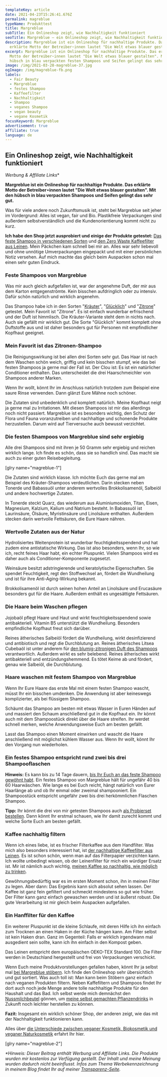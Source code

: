 ```yaml
---
templateKey: article
date: 2021-04-23T15:26:41.676Z
permalink: magreblue
typeName: Produkttest
title: Margreblue
subTitle: Ein Onlineshop zeigt, wie Nachhaltigkeit funktioniert
seoTitle: Margreblue – ein Onlineshop zeigt, wie Nachhaltigkeit funktioniert
description: Margreblue ist ein Onlineshop für nachhaltige Produkte. Das
  erklärte Motto der Betreiber⋆innen lautet "Die Welt etwas blauer gestalten".
excerpt: Margreblue ist ein Onlineshop für nachhaltige Produkte. Das erklärte
  Motto der Betreiber⋆innen lautet "Die Welt etwas blauer gestalten". Mit den
  hübsch in blau verpackten festen Shampoos und Seifen gelingt das sehr gut.
image: /img/2021-03-28-magreblue-37.jpg
ogImage: /img/magreblue-fb.png
labels:
  - Fair Beauty
  - Margreblue
  - festes Shampoo
  - Kaffeefilter
  - Nachhaltigkeit
  - Shampoo
  - veganes Shampoo
  - vegan beauty
  - vegane Kosmetik
focusKeyword: Margreblue
advertisement: true
affiliate: true
language: de
---
```

## Ein Onlineshop zeigt, wie Nachhaltigkeit funktioniert

*Werbung & Affiliate Links**

**Margreblue ist ein Onlineshop für nachhaltige Produkte. Das erklärte Motto der Betreiber⋆innen lautet "Die Welt etwas blauer gestalten". Mit den hübsch in blau verpackten Shampoos und Seifen gelingt das sehr gut.**

Was für viele andere noch Zukunftsmusik ist, steht bei Margreblue seit jeher im Vordergrund: Alles ist vegan, fair und Bio. Plastikfreie Verpackungen sind außerdem selbstverständlich und die Kundenorientierung kommt nicht zu kurz.

**Ich habe den Shop jetzt ausprobiert und einige der Produkte getestet:** [Das feste Shampoo in verschiedenen Sorten](https://t.adcell.com/p/click?promoId=169185&slotId=80259&param0=https%3A%2F%2Fmargreblue.de%2Ffestes-shampoo-schont-die-umwelt%2F) und [den Zero Waste Kaffeefilter aus Leinen](https://t.adcell.com/p/click?promoId=169185&slotId=80259&param0=https%3A%2F%2Fmargreblue.de%2Fshop%2Fkaffeefilter-aus-bio-leinen%2F). Mein Päckchen kam schnell bei mir an. Alles war sehr liebevoll und ohne unnötige Umverpackungen eingepackt und mit einer persönlichen Notiz versehen. Auf mich machte das gleich beim Auspacken schon mal einen sehr guten Eindruck.

### Feste Shampoos von Margreblue

Was mir auch gleich aufgefallen ist, war der angenehme Duft, der mir aus dem Karton entgegenströmte. Kein bisschen aufdringlich oder zu intensiv. Dafür schön natürlich und wirklich angenehm.

Das Shampoo habe ich in den Sorten "[Kräuter](https://margreblue.de/shop/kraeuter-shampoo/)", "[Glücklich](https://t.adcell.com/p/click?promoId=169185&slotId=80259&param0=https%3A%2F%2Fmargreblue.de%2Fshop%2Fduftlos-gluecklich-festes-shampoo%2F)" und "[Zitrone](https://t.adcell.com/p/click?promoId=169185&slotId=80259&param0=https%3A%2F%2Fmargreblue.de%2Fshop%2Fzitrone-festes-shampoo%2F)" getestet. Mein Favorit ist "Zitrone". Es ist einfach wunderbar erfrischend und der Duft ist himmlisch. Die Kräuter-Variante steht dem in nichts nach. Auch sie gefällt mir wirklich gut. Die Sorte "Glücklich" kommt komplett ohne Duftstoffe aus und ist daher besonders gut für Personen mit empfindlicher Kopfhaut geeignet.

### Mein Favorit ist das Zitronen-Shampoo

Die Reinigungswirkung ist bei allen drei Sorten sehr gut. Das Haar ist nach dem Waschen schön weich, griffig und kein bisschen stumpf, wie das bei festen Shampoos ja gerne mal der Fall ist. Der Clou ist: Es ist ein natürlicher Conditioner enthalten. Das unterscheidet die drei Haarschmeichler von Shampoos anderer Marken.

Wenn Ihr wollt, könnt Ihr im Anschluss natürlich trotzdem zum Beispiel eine saure Rinse verwenden. Dann glänzt Eure Mähne noch schöner.

Die Zutaten sind unbedenklich und komplett natürlich. Meine Kopfhaut neigt ja gerne mal zu Irritationen. Mit diesen Shampoos ist mir das allerdings noch nicht passiert. Margreblue ist es besonders wichtig, den Schutz der Flora und Fauna voranzutreiben und nachhaltige und schonende Produkte herzustellen. Darum wird auf Tierversuche auch bewusst verzichtet.

### Die festen Shampoos von Margreblue sind sehr ergiebig

Alle drei Shampoos sind mit ihren je 50 Gramm sehr ergiebig und reichen wirklich lange. Ich finde es schön, dass sie so handlich sind. Das macht sie auch zu einer guten Reisebegleitung.

\[glry name="magreblue-1"]

Die Zutaten sind wirklich klasse. Ich möchte Euch das gerne mal am Beispiel des Kräuter-Shampoos verdeutlichen. Darin stecken neben Tonerde und Babassuöl unter anderem wertvolles Brokkolisamenöl, Salbeiöl und andere hochwertige Zutaten.

In Tonerde steckt Quarz, das wiederum aus Aluminiumoxiden, Titan, Eisen, Magnesium, Kalzium, Kalium und Natrium besteht. In Babassuöl ist Laurinsäure, Ölsäure, Myristinsäure und Linolsäure enthalten. Außerdem stecken darin wertvolle Fettsäuren, die Eure Haare nähren.

### Wertvolle Zutaten aus der Natur

Hydrolisiertes Weitenprotein ist wunderbar feuchtigkeitsspendend und hat zudem eine antistatische Wirkung. Das ist also besonders, wenn Ihr, so wie ich, recht feines Haar habt, ein echter Pluspunkt. Vielen Shampoos wird es daher auch als Conditioner-Komponente zugesetzt.

Weinsäure besitzt adstringierende und keratolytische Eigenschaften. Sie spendet Feuchtigkeit, regt den Stoffwechsel an, fördert die Wundheilung und ist für ihre Anti-Aging-Wirkung bekannt.

Brokkolisamenöl ist durch seinen hohen Anteil an Linolsäure und Erucasäure besonders gut für die Haare. Außerdem enthält es ungesättigte Fettsäuren.

### Die Haare beim Waschen pflegen

Jojobaöl pflegt Haare und Haut und wirkt feuchtigkeitsspendend sowie antibakteriell. Vitamin B5 unterstützt die Wundheilung. Besonders empfindliche Kopfhaut freut sich darüber.

Reines ätherisches Salbeiöl fördert die Wundheilung, wirkt desinfizierend und antibiotisch und regt die Durchblutung an. Reines ätherisches Litsea Cubebaöl ist unter anderem für [den blumig-zitronigen Duft des Shampoos](https://t.adcell.com/p/click?promoId=169185&slotId=80259&param0=https%3A%2F%2Fmargreblue.de%2Fshop%2Fzitrone-festes-shampoo%2F) verantwortlich. Außerdem wirkt es sehr belebend. Reines ätherisches wirkt antibakteriell und entzündungshemmend. Es tötet Keime ab und fördert, genau wie Salbeiöl, die Durchblutung.

### Haare waschen mit festem Shampoo von Margreblue

Wenn Ihr Eure Haare das erste Mal mit einem festen Shampoo wascht, müsst Ihr ein bisschen umdenken. Die Anwendung ist aber keineswegs komplizierter, als bei flüssigem Shampoo.

Schäumt das Shampoo am besten mit etwas Wasser in Euren Händen auf und massiert den Schaum anschließend gut in die Kopfhaut ein. Ihr könnt auch mit dem Shampoostück direkt über die Haare streifen. Ihr werdet schnell merken, welche Anwendungsweise Euch am besten gefällt.

Lasst das Shampoo einen Moment einwirken und wascht die Haare anschließend mit möglichst kühlem Wasser aus. Wenn Ihr wollt, könnt Ihr den Vorgang nun wiederholen.

### Ein festes Shampoo entspricht rund zwei bis drei Shampooflaschen

**Hinweis:** Es kann bis zu 14 Tage dauern, [bis Ihr Euch an das feste Shampoo gewöhnt habt](https://t.adcell.com/p/click?promoId=169185&slotId=80259&param0=https%3A%2F%2Fmargreblue.de%2Ffestes-shampoo-schont-die-umwelt%2F). Ein festes Shampoo von Margreblue hält für ungefähr 40 bis 60 Haarwäschen. Wie lange es bei Euch reicht, hängt natürlich von Eurer Haarlänge ab und ob Ihr einmal oder zweimal shampooniert. Ein Shampoostück entspricht ungefähr zwei bis drei herkömmlichen Flaschen Shampoo.

**Tipp:** Ihr könnt die drei von mir getesten Shampoos auch [als Probierset bestellen](https://t.adcell.com/p/click?promoId=169185&slotId=80259&param0=https%3A%2F%2Fmargreblue.de%2Fshop%2Fprobierset-festes-shampoo%2F). Dann könnt Ihr erstmal schauen, wie Ihr damit zurecht kommt und welche Sorte Euch am besten gefällt.

### Kaffee nachhaltig filtern

Wenn ich eines liebe, ist es frischer Filterkaffee aus dem Handfilter. Was mich also besonders interessiert hat, ist [der nachhaltige Kaffeefilter aus Leinen](https://t.adcell.com/p/click?promoId=169185&slotId=80259&param0=https%3A%2F%2Fmargreblue.de%2Fshop%2Fkaffeefilter-aus-bio-leinen%2F). Es ist schon schön, wenn man auf das Filterpapier verzichten kann. Ich wollte unbedingt wissen, ob der Leinenfilter für mich ein würdiger Ersatz ist. Mir ist nämlich auch wichtig, [meinen Kaffee so nachhaltig, wie möglich zu trinken](http://cardamonchai.com/2021/03/nachhaltig-kaffee-trinken/).

Gewöhnungsbedürftig war es im ersten Moment schon, ihn in meinen Filter zu legen. Aber dann: Das Ergebnis kann sich absolut sehen lassen. Der Kaffee ist ganz fein gefiltert und schmeckt mindestens so gut wie früher. Der Filter kann ganz einfach gewaschen werden und ist äußerst robust. Die gute Verarbeitung ist mir gleich beim Auspacken aufgefallen.

### Ein Hanffilter für den Kaffee

Ein weiterer Pluspunkt ist die kleine Schlaufe, mit deren Hilfe ich ihn einfach zum Trocknen an einen Haken in der Küche hängen kann. Am Filter selbst ist kein Haken dran. Ganz im Gegenteil: Falls er wirklich irgendwann mal ausgedient sein sollte, kann ich ihn einfach in den Kompost geben.

Das Leinen entspricht dem europäischen OEKO-TEX Standard 100. Die Filter werden in Deutschland hergestellt und frei von Verpackungen verschickt.

Wenn Euch meine Produktvorstellungen gefallen haben, könnt Ihr ja selbst mal [bei Margreblue stöbern](https://t.adcell.com/p/click?promoId=169185&slotId=80259&param0=https%3A%2F%2Fmargreblue.de%2Fshop%2F). Ich finde den Onlineshop sehr übersichtlich und gut sortiert. Was auch toll ist: Man kann beim Stöbern ganz einfach nach veganen Produkten filtern. Neben Kaffefiltern und Shampoos findet Ihr dort auch noch jede Menge andere tolle nachhaltige Produkte für den Haushalt und das Bad. Ich selbst werde mich demnächst den [Nussmilchbeutel](https://t.adcell.com/p/click?promoId=169185&slotId=80259&param0=https%3A%2F%2Fmargreblue.de%2Fshop%2Fnussmilchbeutel%2F) gönnen, um [meine selbst gemachten Pflanzendrinks](http://cardamonchai.com/2014/12/diy-sojamilch/) in Zukunft noch leichter herstellen zu können.

**Fazit:** Insgesamt ein wirklich schöner Shop, der anderen zeigt, wie das mit der Nachhaltigkeit funktionieren kann.

Alles über [die Unterschiede zwischen veganer Kosmetik, Biokosmetik und veganer Naturkosmetik](http://cardamonchai.com/2018/03/vegane-kosmetik-und-naturkosmetik/) erfahrt Ihr hier.

\[glry name="magreblue-2"]

*\*Hinweis: Dieser Beitrag enthält Werbung und Affiliate Links. Die Produkte wurden mir kostenlos zur Verfügung gestellt. Der Inhalt und meine Meinung wurden dadurch nicht beeinflusst. Infos zum Thema Werbekennzeichnung in meinem Blog findet Ihr auf meiner [Transparenz-Seite](http://cardamonchai.com/werbung/).*